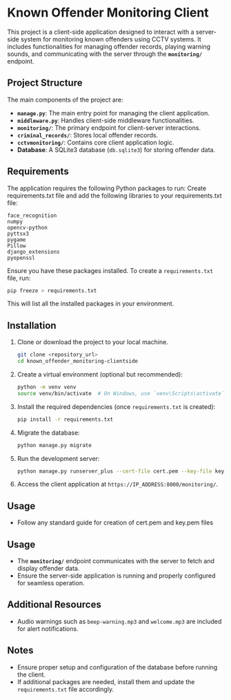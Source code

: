 # Known Offender Monitoring Client

This project is a client-side application designed to interact with a server-side system for monitoring known offenders using CCTV systems. It includes functionalities for managing offender records, playing warning sounds, and communicating with the server through the **`monitoring/`** endpoint.

## Project Structure

The main components of the project are:
- **`manage.py`**: The main entry point for managing the client application.
- **`middleware.py`**: Handles client-side middleware functionalities.
- **`monitoring/`**: The primary endpoint for client-server interactions.
- **`criminal_records/`**: Stores local offender records.
- **`cctvmonitoring/`**: Contains core client application logic.
- **Database**: A SQLite3 database (`db.sqlite3`) for storing offender data.

## Requirements

The application requires the following Python packages to run:
Create requirements.txt file and add the following libraries to your requirements.txt file:

```
face_recognition
numpy
opencv-python
pyttsx3
pygame
Pillow
django_extensions
pyopenssl
```

Ensure you have these packages installed. To create a `requirements.txt` file, run:

```bash
pip freeze > requirements.txt
```

This will list all the installed packages in your environment.

## Installation

1. Clone or download the project to your local machine.

   ```bash
   git clone <repository_url>
   cd known_offender_monitoring-clientside
   ```

2. Create a virtual environment (optional but recommended):

   ```bash
   python -m venv venv
   source venv/bin/activate  # On Windows, use `venv\Scripts\activate`
   ```

3. Install the required dependencies (once `requirements.txt` is created):

   ```bash
   pip install -r requirements.txt
   ```

4. Migrate the database:

   ```bash
   python manage.py migrate
   ```

5. Run the development server:

   ```bash
   python manage.py runserver_plus --cert-file cert.pem --key-file key.pem IP_ADDRESS:8080
   ```

6. Access the client application at `https://IP_ADDRESS:8000/monitoring/`.

## Usage

- Follow any standard guide for creation of cert.pem and key.pem files

## Usage

- The **`monitoring/`** endpoint communicates with the server to fetch and display offender data.
- Ensure the server-side application is running and properly configured for seamless operation.

## Additional Resources

- Audio warnings such as `beep-warning.mp3` and `welcome.mp3` are included for alert notifications.

## Notes

- Ensure proper setup and configuration of the database before running the client.
- If additional packages are needed, install them and update the `requirements.txt` file accordingly.
